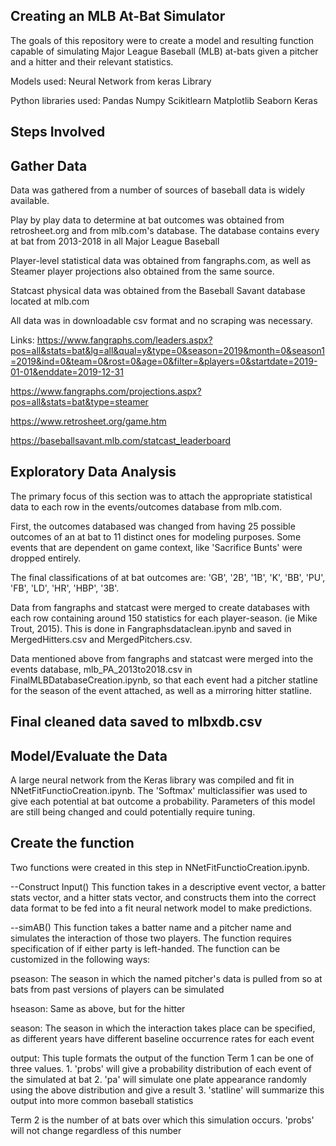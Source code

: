 ## Creating an MLB At-Bat Simulator

The goals of this repository were to create a model and resulting function capable of simulating Major League Baseball (MLB) at-bats given a pitcher and a hitter and their relevant statistics.

Models used:
Neural Network from keras Library

Python libraries used:
Pandas
Numpy
Scikitlearn
Matplotlib
Seaborn
Keras

## Steps Involved

## Gather Data
Data was gathered from a number of sources of baseball data is widely available.

Play by play data to determine at bat outcomes was obtained from retrosheet.org and from mlb.com's database. The database contains every at bat from 2013-2018 in all Major League Baseball

Player-level statistical data was obtained from fangraphs.com, as well as Steamer player projections also obtained from the same source.

Statcast physical data was obtained from the Baseball Savant database located at mlb.com

All data was in downloadable csv format and no scraping was necessary.

Links:
https://www.fangraphs.com/leaders.aspx?pos=all&stats=bat&lg=all&qual=y&type=0&season=2019&month=0&season1=2019&ind=0&team=0&rost=0&age=0&filter=&players=0&startdate=2019-01-01&enddate=2019-12-31

https://www.fangraphs.com/projections.aspx?pos=all&stats=bat&type=steamer

https://www.retrosheet.org/game.htm

https://baseballsavant.mlb.com/statcast_leaderboard


## Exploratory Data Analysis

The primary focus of this section was to attach the appropriate statistical data to each row in the events/outcomes database from mlb.com.

First, the outcomes databased was changed from having 25 possible outcomes of an at bat to 11 distinct ones for modeling purposes. Some events that are dependent on game context, like 'Sacrifice Bunts' were dropped entirely.

The final classifications of at bat outcomes are:
'GB', '2B', '1B', 'K', 'BB', 'PU', 'FB', 'LD', 'HR', 'HBP', '3B'.

Data from fangraphs and statcast were merged to create databases with each row containing around 150 statistics for each player-season. (ie Mike Trout, 2015). This is done in Fangraphsdataclean.ipynb and saved in MergedHitters.csv and MergedPitchers.csv.

Data mentioned above from fangraphs and statcast were merged into the events database, mlb_PA_2013to2018.csv in FinalMLBDatabaseCreation.ipynb, so that each event had a pitcher statline for the season of the event attached, as well as a mirroring hitter statline.

## Final cleaned data saved to mlbxdb.csv

## Model/Evaluate the Data
A large neural network from the Keras library was compiled and fit in NNetFitFunctioCreation.ipynb. The 'Softmax' multiclassifier was used to give each potential at bat outcome a probability. Parameters of this model are still being changed and could potentially require tuning.

## Create the function

Two functions were created in this step in NNetFitFunctioCreation.ipynb.

 --Construct Input()
 This function takes in a descriptive event vector, a batter stats vector, and a hitter stats vector,
 and constructs them into the correct data format to be fed into a fit neural network model to make predictions.

--simAB()
This function takes a batter name and a pitcher name and simulates the interaction of those two players.
The function requires specification of if either party is left-handed.
The function can be customized in the following ways:

pseason: The season in which the named pitcher's data
is pulled from so at bats from past versions of players can be simulated

hseason: Same as above, but for the hitter

season: The season in which the interaction takes place can be specified, as different years have
different baseline occurrence rates for each event

output: This tuple formats the output of the function
Term 1 can be one of three values.
    1. 'probs' will give a probability distribution of each event of the simulated at bat
    2. 'pa' will simulate one plate appearance randomly using the above distribution and give a result
    3. 'statline' will summarize this output into more common baseball statistics

Term 2 is the number of at bats over which this simulation occurs.
'probs' will not change regardless of this number
